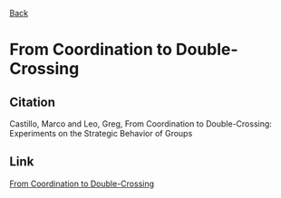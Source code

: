 [Back](../index.html) 
 
# From Coordination to Double-Crossing

## Citation 

Castillo, Marco and Leo, Greg, From Coordination to Double-Crossing: Experiments on the Strategic Behavior of Groups 

## Link 

[From Coordination to Double-Crossing](../files/Papers/WP_From_Coordination.pdf)
